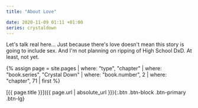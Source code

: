 ```yaml
---
title: "About Love"

date: 2020-11-09 01:11 +01:00
series: crystaldown
---
```

Let's talk real here…
Just because there's love doesn't mean this story is going to include sex.
And I'm not planning on ripping of High School DxD.
At least, not yet.

{% assign page = site.pages
  | where: "type", "chapter"
  | where: "book.series", "Crystal Down"
  | where: "book.number", 2
  | where: "chapter", 71
  | first %}

[{{ page.title }}]({{ page.url | absolute_url }}){:.btn .btn-block .btn-primary .btn-lg}
<!--more-->
